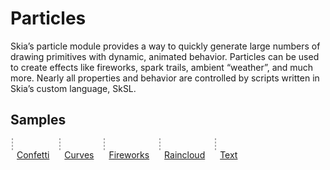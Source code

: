 Particles
=========

Skia’s particle module provides a way to quickly generate large numbers of
drawing primitives with dynamic, animated behavior. Particles can be used to
create effects like fireworks, spark trails, ambient “weather”, and much more.
Nearly all properties and behavior are controlled by scripts written in Skia’s
custom language, SkSL.


Samples
-------

<style>
  #demo canvas {
    border: 1px dashed #AAA;
    margin: 2px;
  }

  figure {
    display: inline-block;
    margin: 0;
  }

  figcaption > a {
    margin: 2px 10px;
  }
</style>

<div id=demo>
  <figure>
    <canvas id=confetti width=400 height=400></canvas>
    <figcaption>
      <a href="https://particles.skia.org/84a757d92c424b3d378b55481a4b2394"
         target=_blank rel=noopener>Confetti</a>
    </figcaption>
  </figure>
  <figure>
    <canvas id=curves width=400 height=400></canvas>
    <figcaption>
      <a href="https://particles.skia.org/e1b1b1f5e3d31b9fae57bf90dce729a8"
         target=_blank rel=noopener>Curves</a>
    </figcaption>
  </figure>
  <figure>
    <canvas id=fireworks width=400 height=400></canvas>
    <figcaption>
      <a href="https://particles.skia.org/b986ed92759cd66a36a3d589e6130931"
         target=_blank rel=noopener>Fireworks</a>
    </figcaption>
  </figure>
  <figure>
    <canvas id=raincloud width=400 height=400></canvas>
    <figcaption>
      <a href="https://particles.skia.org/030d1403bbe69f7c4506d6f688e53487"
         target=_blank rel=noopener>Raincloud</a>
    </figcaption>
  </figure>
  <figure>
    <canvas id=text width=400 height=400></canvas>
    <figcaption>
      <a href="https://particles.skia.org/7c13116e4b61c18b828bfc281903efe8"
         target=_blank rel=noopener>Text</a>
    </figcaption>
  </figure>

</div>

<script type="text/javascript" charset="utf-8">
(function() {
  // Tries to load the WASM version if supported, shows error otherwise
  let s = document.createElement('script');
  var locate_file = '';
  if (window.WebAssembly && typeof window.WebAssembly.compile === 'function') {
    console.log('WebAssembly is supported!');
    locate_file = 'https://particles.skia.org/static/';
  } else {
    console.log('WebAssembly is not supported (yet) on this browser.');
    document.getElementById('demo').innerHTML = "<div>WASM not supported by your browser. Try a recent version of Chrome, Firefox, Edge, or Safari.</div>";
    return;
  }
  s.src = locate_file + 'canvaskit.js';
  s.onload = () => {
  var CanvasKit = null;
  CanvasKitInit({
    locateFile: (file) => locate_file + file,
  }).ready().then((CK) => {
    CanvasKit = CK;
    ParticleExample(CanvasKit, 'confetti', confetti, 200, 200);
    ParticleExample(CanvasKit, 'curves', curves, 200, 200);
    ParticleExample(CanvasKit, 'fireworks', fireworks, 200, 300);
    ParticleExample(CanvasKit, 'raincloud', raincloud, 200, 100);
    ParticleExample(CanvasKit, 'text', text, 75, 250);
  });

  function preventScrolling(canvas) {
    canvas.addEventListener('touchmove', (e) => {
      // Prevents touch events in the canvas from scrolling the canvas.
      e.preventDefault();
      e.stopPropagation();
    });
  }

  function ParticleExample(CanvasKit, id, jsonData, cx, cy) {
    if (!CanvasKit || !jsonData) {
      return;
    }
    const surface = CanvasKit.MakeCanvasSurface(id);
    if (!surface) {
      console.error('Could not make surface');
      return;
    }
    const context = CanvasKit.currentContext();
    const canvas = surface.getCanvas();
    canvas.translate(cx, cy);

    const particles = CanvasKit.MakeParticles(JSON.stringify(jsonData));
    particles.start(Date.now() / 1000.0, true);

    function drawFrame(canvas) {
      particles.update(Date.now() / 1000.0);

      canvas.clear(CanvasKit.WHITE);
      particles.draw(canvas);
      surface.requestAnimationFrame(drawFrame);
    }
    surface.requestAnimationFrame(drawFrame);
  }

const confetti ={
   "MaxCount": 200,
   "Drawable": {
      "Type": "SkCircleDrawable",
      "Radius": 8
   },
   "EffectCode": [
      "void effectSpawn(inout Effect effect) {",
      "  effect.lifetime = 2;",
      "}",
      "",
      "void effectUpdate(inout Effect effect) {",
      "  if (effect.age < 0.25 || effect.age > 0.75) { effect.rate = 0; }",
      "  else { effect.rate = 200; }",
      "}",
      ""
   ],
   "Code": [
      "void spawn(inout Particle p) {",
      "  float3 colors[4];",
      "  colors[0] = float3(0.87, 0.24, 0.11);",
      "  colors[1] = float3(1, 0.9, 0.2);",
      "  colors[2] = float3(0.44, 0.73, 0.24);",
      "  colors[3] = float3(0.38, 0.54, 0.95);",
      "  int idx = int(rand * 4);",
      "  p.color.rgb = colors[idx];",
      "",
      "  p.lifetime = (1 - effect.age) * effect.lifetime;",
      "  p.scale = mix(0.6, 1, rand);",
      "}",
      "",
      "void update(inout Particle p) {",
      "  p.color.a = 1 - p.age;",
      "",
      "  float a = radians(rand * 360);",
      "  float invAge = 1 - p.age;",
      "  p.vel = float2(cos(a), sin(a)) * mix(250, 550, rand) * invAge * invAge;",
      "}",
      ""
   ],
   "Bindings": []
};

const curves = {
   "MaxCount": 1000,
   "Drawable": {
      "Type": "SkCircleDrawable",
      "Radius": 2
   },
   "EffectCode": [
      "void effectSpawn(inout Effect effect) {",
      "  effect.rate = 200; effect.pos.y = 100;",
      "}",
      ""
   ],
   "Code": [
      "void spawn(inout Particle p) {",
      "  p.lifetime = 3 + rand;",
      "  p.vel.y = -50;",
      "}",
      "",
      "void update(inout Particle p) {",
      "  p.pos.x = wave(p.age);",
      "  p.color = color(p.age);",
      "}",
      ""
   ],
   "Bindings": [
      {
         "Type": "SkCurveBinding",
         "Name": "wave",
         "Curve": {
            "XValues": [],
            "Segments": [
               {
                  "Type": "Cubic",
                  "Ranged": true,
                  "Bidirectional": true,
                  "A0": -20,
                  "B0": 50,
                  "C0": -30,
                  "D0": -10,
                  "A1": 20,
                  "B1": 60,
                  "C1": -20,
                  "D1": 0
               }
            ]
         }
      },
      {
         "Type": "SkColorCurveBinding",
         "Name": "color",
         "Curve": {
            "XValues": [],
            "Segments": [
               {
                  "Type": "Linear",
                  "Ranged": true,
                  "A0": [ 1, 0, 0, 1 ],
                  "D0": [ 1, 0.735294, 0, 0.2 ],
                  "A1": [ 1, 0.588235, 0, 1 ],
                  "D1": [ 0.941177, 1, 0, 0.2 ]
               }
            ]
         }
      }
   ]
};

const fireworks = {
   "MaxCount": 1000,
   "Drawable": {
      "Type": "SkCircleDrawable",
      "Radius": 1
   },
   "EffectCode": [
      "void effectSpawn(inout Effect effect) {",
      "  effect.lifetime = 2;",
      "  effect.rate = 120;",
      "  float a = radians(mix(-20, 20, rand) - 90);",
      "  float s = mix(200, 220, rand);",
      "  effect.vel.x = cos(a) * s;",
      "  effect.vel.y = sin(a) * s;",
      "  effect.color.rgb = float3(rand, rand, rand);",
      "  effect.pos.x = 0;",
      "  effect.pos.y = 0;",
      "}",
      "",
      "void effectUpdate(inout Effect effect) {",
      "  effect.vel.y += dt * 90;",
      "}",
      "",
      "void effectDeath(inout Effect effect) {",
      "  explode(false);",
      "}",
      ""
   ],
   "Code": [
      "void spawn(inout Particle p) {",
      "  p.lifetime = 0.5;",
      "  float a = radians(rand * 360);",
      "  float s = mix(5, 10, rand);",
      "  p.vel.x = cos(a) * s;",
      "  p.vel.y = sin(a) * s;",
      "}",
      "",
      "void update(inout Particle p) {",
      "  p.color.a = 1 - p.age;",
      "}",
      ""
   ],
   "Bindings": [
      {
         "Type": "SkEffectBinding",
         "Name": "explode",
         "MaxCount": 50,
         "Drawable": {
            "Type": "SkCircleDrawable",
            "Radius": 3
         },
         "EffectCode": [
            "void effectSpawn(inout Effect effect) {",
            "  effect.burst = 50;",
            "  effect.lifetime = 2.5;",
            "}",
            ""
         ],
         "Code": [
            "void spawn(inout Particle p) {",
            "  p.lifetime = 2 + rand * 0.5;",
            "  float a = radians(rand * 360);",
            "  float s = mix(90, 100, rand);",
            "  p.vel.x = cos(a) * s;",
            "  p.vel.y = sin(a) * s;",
            "}",
            "",
            "void update(inout Particle p) {",
            "  p.color.a = 1 - p.age;",
            "  p.vel.y += dt * 50;",
            "}",
            ""
         ],
         "Bindings": []
      }
   ]
};

const raincloud = {
   "MaxCount": 128,
   "Drawable": {
      "Type": "SkCircleDrawable",
      "Radius": 2
   },
   "EffectCode": [
      "void effectSpawn(inout Effect effect) {",
      "  if (effect.loop == 0) {",
      "    cloud(true);",
      "  }",
      "  effect.color = float4(0.1, 0.1, 1.0, 1.0);",
      "  effect.rate = 10;",
      "}",
      ""
   ],
   "Code": [
      "void spawn(inout Particle p) {",
      "  p.lifetime = 4;",
      "  p.pos.x = mix(-50, 50, rand);",
      "  p.vel.y = 50;",
      "}",
      "",
      "bool once(bool cond, inout uint flags, uint flag) {",
      "  bool result = false;",
      "  if (cond && (flags & flag) == 0) {",
      "    flags |= flag;",
      "    result = true;",
      "  }",
      "  return result;",
      "}",
      "",
      "void update(inout Particle p) {",
      "  p.vel.y += 20 * dt;",
      "  if (once(p.pos.y > 150, p.flags, 0x1)) {",
      "    p.scale = 0;",
      "    splash(false);",
      "  }",
      "}",
      ""
   ],
   "Bindings": [
      {
         "Type": "SkEffectBinding",
         "Name": "cloud",
         "MaxCount": 60,
         "Drawable": {
            "Type": "SkCircleDrawable",
            "Radius": 16
         },
         "EffectCode": [
            "void effectSpawn(inout Effect effect) {",
            "  effect.color = float4(0.8, 0.8, 0.8, 1);",
            "  effect.rate = 30;",
            "}",
            ""
         ],
         "Code": [
            "float2 circle() {",
            "  float2 xy;",
            "  do {",
            "    xy.x = 2 * rand - 1;",
            "    xy.y = 2 * rand - 1;",
            "  } while (dot(xy, xy) > 1);",
            "  return xy;",
            "}",
            "",
            "void spawn(inout Particle p) {",
            "  p.lifetime = 2.5;",
            "  p.pos = circle() * float2(50, 10);",
            "  p.vel.x = mix(-10, 10, rand);",
            "  p.vel.y = mix(-10, 10, rand);",
            "}",
            "",
            "void update(inout Particle p) {",
            "  p.color.a = 1 - (length(p.pos) / 150);",
            "}",
            ""
         ],
         "Bindings": []
      },
      {
         "Type": "SkEffectBinding",
         "Name": "splash",
         "MaxCount": 8,
         "Drawable": {
            "Type": "SkCircleDrawable",
            "Radius": 1
         },
         "EffectCode": [
            "void effectSpawn(inout Effect effect) {",
            "  effect.burst = 8;",
            "  effect.scale = 1;",
            "}",
            ""
         ],
         "Code": [
            "void spawn(inout Particle p) {",
            "  p.lifetime = rand;",
            "  float a = radians(mix(-80, 80, rand) - 90);",
            "  p.vel.x = cos(a) * 20;",
            "  p.vel.y = sin(a) * 20;",
            "}",
            "",
            "void update(inout Particle p) {",
            "  p.vel.y += dt * 20;",
            "}",
            ""
         ],
         "Bindings": []
      }
   ]
};

const text = {
   "MaxCount": 2000,
   "Drawable": {
      "Type": "SkCircleDrawable",
      "Radius": 1
   },
   "EffectCode": [
      "void effectSpawn(inout Effect effect) {",
      "  effect.rate = 1000;",
      "}",
      ""
   ],
   "Code": [
      "void spawn(inout Particle p) {",
      "  p.lifetime = mix(1, 3, rand);",
      "  float a = radians(mix(250, 290, rand));",
      "  float s = mix(10, 30, rand);",
      "  p.vel.x = cos(a) * s;",
      "  p.vel.y = sin(a) * s;",
      "  p.pos = text(rand).xy;",
      "}",
      "",
      "void update(inout Particle p) {",
      "  float4 startColor = float4(1, 0.196, 0.078, 1);",
      "  float4 endColor   = float4(1, 0.784, 0.078, 1);",
      "  p.color = mix(startColor, endColor, p.age);",
      "}",
      ""
   ],
   "Bindings": [
      {
         "Type": "SkTextBinding",
         "Name": "text",
         "Text": "SKIA",
         "FontSize": 96
      }
   ]
};

  }
  document.head.appendChild(s);
})();
</script>
